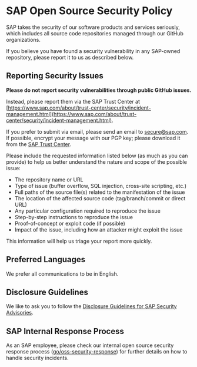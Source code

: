 <!-- START SAP SECURITY.MD V0.0.1 BLOCK -->
<!-- Please do not remove the version header, this is needed for automatic updates of the SECURITY.md -->
# SAP Open Source Security Policy

SAP takes the security of our software products and services seriously, which includes all source code repositories managed through our GitHub organizations.

If you believe you have found a security vulnerability in any SAP-owned repository, please report it to us as described below.

## Reporting Security Issues

**Please do not report security vulnerabilities through public GitHub issues.**

Instead, please report them via the SAP Trust Center at [https://www.sap.com/about/trust-center/security/incident-management.html](https://www.sap.com/about/trust-center/security/incident-management.html).

If you prefer to submit via email, please send an email to [secure@sap.com](mailto:secure@sap.com). If possible, encrypt your message with our PGP key; please download it from the [SAP Trust Center](https://www.sap.com/dmc/policies/pgp/keyblock.txt).

Please include the requested information listed below (as much as you can provide) to help us better understand the nature and scope of the possible issue:

  - The repository name or URL
  - Type of issue (buffer overflow, SQL injection, cross-site scripting, etc.)
  - Full paths of the source file(s) related to the manifestation of the issue
  - The location of the affected source code (tag/branch/commit or direct URL)
  - Any particular configuration required to reproduce the issue
  - Step-by-step instructions to reproduce the issue
  - Proof-of-concept or exploit code (if possible)
  - Impact of the issue, including how an attacker might exploit the issue

This information will help us triage your report more quickly.

## Preferred Languages

We prefer all communications to be in English.

## Disclosure Guidelines

We like to ask you to follow the [Disclosure Guidelines for SAP Security Advisories](https://www.sap.com/documents/2022/02/9ccd9ca0-167e-0010-bca6-c68f7e60039b.html).

## SAP Internal Response Process

As an SAP employee, please check our internal open source security response process ([go/oss-security-response](https://go.sap.corp/oss-security-response)) for further details on how to handle security incidents.

<!-- END SAP SECURITY.MD V0.0.1 BLOCK -->
